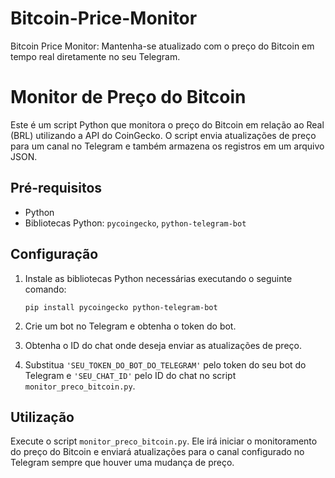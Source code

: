 # Bitcoin-Price-Monitor
Bitcoin Price Monitor: Mantenha-se atualizado com o preço do Bitcoin em tempo real diretamente no seu Telegram.

# Monitor de Preço do Bitcoin

Este é um script Python que monitora o preço do Bitcoin em relação ao Real (BRL) utilizando a API do CoinGecko. O script envia atualizações de preço para um canal no Telegram e também armazena os registros em um arquivo JSON.

## Pré-requisitos

- Python 
- Bibliotecas Python: `pycoingecko`, `python-telegram-bot`

## Configuração

1. Instale as bibliotecas Python necessárias executando o seguinte comando:

    ```
    pip install pycoingecko python-telegram-bot
    ```

2. Crie um bot no Telegram e obtenha o token do bot.

3. Obtenha o ID do chat onde deseja enviar as atualizações de preço.

4. Substitua `'SEU_TOKEN_DO_BOT_DO_TELEGRAM'` pelo token do seu bot do Telegram e `'SEU_CHAT_ID'` pelo ID do chat no script `monitor_preco_bitcoin.py`.

## Utilização

Execute o script `monitor_preco_bitcoin.py`. Ele irá iniciar o monitoramento do preço do Bitcoin e enviará atualizações para o canal configurado no Telegram sempre que houver uma mudança de preço.
